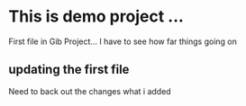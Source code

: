 # This is demo project ...

First file in Gib Project... I have to see how far things going on 

## updating the first file 

Need to back out the changes what i added 